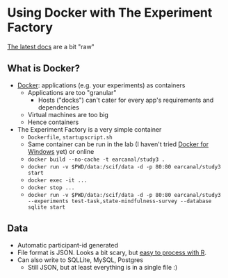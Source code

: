 # Using Docker with The Experiment Factory

[The latest docs](https://expfactory.github.io/expfactory/) are a bit "raw"

## What is Docker?

* [Docker](https://www.docker.com/): applications (e.g. your experiments) as containers
   * Applications are too "granular"
     * Hosts ("docks") can't cater for every app's requirements and dependencies
   * Virtual machines are too big
   * Hence containers
* The Experiment Factory is a very simple container
  * `Dockerfile`, `startupscript.sh`
  * Same container can be run in the lab (I haven't tried [Docker for Windows](https://docs.docker.com/docker-for-windows/) yet) or online
  * `docker build --no-cache -t earcanal/study3 .`
  * `docker run -v $PWD/data:/scif/data -d -p 80:80 earcanal/study3 start`
  * `docker exec -it ...`
  * `docker stop ...`
  * `docker run -v $PWD/data:/scif/data -d -p 80:80 earcanal/study3 --experiments test-task,state-mindfulness-survey --database sqlite start`

## Data

* Automatic participant-id generated
* File format is JSON.  Looks a bit scary, but [easy to process with R](https://github.com/earcanal/manjushri/blob/master/R/expfactory.R).
* Can also write to SQLLite, MySQL, Postgres
  * Still JSON, but at least everything is in a single file :)
